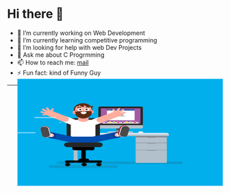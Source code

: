 # Hi there 👋

- 🔭 I’m currently working on Web Development
- 🌱 I’m currently learning competitive programming
- 🤔 I’m looking for help with web Dev Projects
- 💬 Ask me about C Progrmming
- 📫 How to reach me: <a href="mailto:nakulsingh706@gmail.com">mail</a>
- ⚡ Fun fact: kind of Funny Guy <img src="https://github.com/nakulsingh13/nakulsingh13/blob/main/coding.gif"  align = right width=500px height=250px alt="image"/>
<hr>
